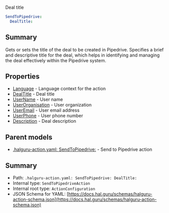 <!--
title: DealTitle
description: Deal title
version: 1.0.0+985fa281609b0afa8cea033581aabacb4efd2baa
generated: true
date: 2025-04-05T19:13:16Z
node: This file is generated by the command-line program: `halguru manual --generate-docs`
-->


Deal title

```yaml
SendToPipedrive:
  DealTitle:
```

## Summary

Gets or sets the title of the deal to be created in Pipedrive.
Specifies a brief and descriptive title for the deal, which helps in identifying
and managing the deal effectively within the Pipedrive system.

## Properties

* [Language]((action)-sendtopipedrive-language.md) - Language context for the action
* [DealTitle]((action)-sendtopipedrive-dealtitle.md) - Deal title
* [UserName]((action)-sendtopipedrive-username.md) - User name
* [UserOrganisation]((action)-sendtopipedrive-userorganisation.md) - User organization
* [UserEmail]((action)-sendtopipedrive-useremail.md) - User email address
* [UserPhone]((action)-sendtopipedrive-userphone.md) - User phone number
* [Description]((action)-sendtopipedrive-description.md) - Deal description

## Parent models

* [.halguru-action.yaml: SendToPipedrive:]((action)-sendtopipedrive.md) - Send to Pipedrive action

## Summary

* Path: `.halguru-action.yaml: SendToPipedrive: DealTitle:`
* Internal type: `SendToPipedriveAction`
* Internal root type: `ActionConfiguration`
* JSON Schema for YAML: [https://docs.hal.guru/schemas/halguru-action-schema.json](https://docs.hal.guru/schemas/halguru-action-schema.json)
